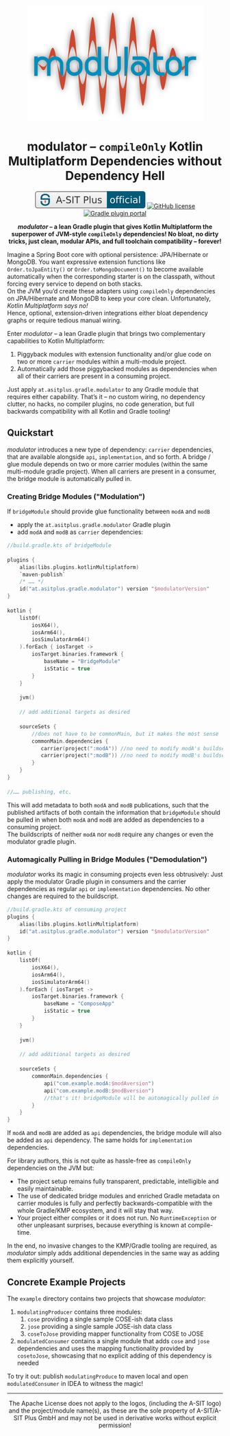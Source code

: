 <div align="center">

<img alt="modulator – compileOnly Kotlin Multiplatform Dependencies without Dependency Hell" src="modulator.png">

# modulator – `compileOnly` Kotlin Multiplatform Dependencies without Dependency Hell

[![A-SIT Plus Official](https://raw.githubusercontent.com/a-sit-plus/a-sit-plus.github.io/709e802b3e00cb57916cbb254ca5e1a5756ad2a8/A-SIT%20Plus_%20official_opt.svg)](https://plus.a-sit.at/open-source.html)
[![GitHub license](https://img.shields.io/badge/license-Apache%20License%202.0-brightgreen.svg?style=flat)](http://www.apache.org/licenses/LICENSE-2.0)
[![Gradle plugin portal](https://img.shields.io/gradle-plugin-portal/v/at.asitplus.gradle.modulator?label=Gradle%20plugin%20portal)](https://plugins.gradle.org/plugin/at.asitplus.gradle.modulator)


**_modulator_ – a lean Gradle plugin that gives Kotlin Multiplatform the superpower of JVM-style `compileOnly` dependencies! No bloat, no dirty tricks, just clean, modular APIs, and full toolchain compatibility – forever!**


</div>

Imagine a Spring Boot core with optional persistence: JPA/Hibernate or MongoDB. You want expressive extension functions
like `Order.toJpaEntity()` or `Order.toMongoDocument()` to become available automatically when the corresponding starter
is on the classpath, without forcing every service to depend on both stacks.  
On the JVM you’d create these adapters using `compileOnly` dependencies on JPA/Hibernate and MongoDB to keep your core clean.
Unfortunately, _Kotlin Multiplatform says no!_  
Hence, optional, extension‑driven integrations either bloat dependency graphs or require tedious manual wiring.


Enter _modulator_ – a lean Gradle plugin that brings two complementary capabilities to Kotlin Multiplatform:

1. Piggyback modules with extension functionality and/or glue code on two or more `carrier` modules within a multi-module project.
2. Automatically add those piggybacked modules as dependencies when all of their carriers are present in a consuming project.


Just apply `at.asitplus.gradle.modulator` to any Gradle module that requires either capability.
That’s it – no custom wiring, no dependency clutter, no hacks, no compiler plugins, no code generation,
but full backwards compatibility with all Kotlin and Gradle tooling!


## Quickstart
_modulator_ introduces a new type of dependency: `carrier` dependencies, that are available alongside `api`, `implementation`, and so forth.
A bridge / glue module depends on two or more carrier modules (within the same multi-module gradle project).
When all carriers are present in a consumer, the bridge module is automatically pulled in.


### Creating Bridge Modules ("Modulation")
If `bridgeModule` should provide glue functionality between `modA` and `modB`
* apply the `at.asitplus.gradle.modulator` Gradle plugin
* add `modA` and `modB` as `carrier` dependencies:

```kotlin
//build.gradle.kts of bridgeModule

plugins {
    alias(libs.plugins.kotlinMultiplatform)
    `maven-publish`
    /* …… */
    id("at.asitplus.gradle.modulator") version "$modulatorVersion"
}

kotlin {
    listOf(
        iosX64(),
        iosArm64(),
        iosSimulatorArm64()
    ).forEach { iosTarget ->
        iosTarget.binaries.framework {
            baseName = "BridgeModule"
            isStatic = true
        }
    }

    jvm()

    // add additional targets as desired
    
    sourceSets {
        //does not have to be commonMain, but it makes the most sense
        commonMain.dependencies {
           carrier(project(":modA")) //no need to modify modA's buildscript
           carrier(project(":modB")) //no need to modify modB's buildscript
        }
    }
}

//…… publishing, etc.
```

This will add metadata to both `modA` and `modB` publications, such that the published artifacts of both contain the information that
`bridgeModule` should be pulled in when both `modA` and `modB` are added as dependencies to a consuming project.  
The buildscripts of neither `modA` nor `modB` require any changes or even the modulator gradle plugin.

### Automagically Pulling in Bridge Modules ("Demodulation")

_modulator_ works its magic in consuming projects even less obtrusively:
Just apply the modulator Gradle plugin in consumers and the carrier dependencies as regular `api` or `implementation` dependencies.
No other changes are required to the buildscript.

```kotlin
//build.gradle.kts of consuming project
plugins {
    alias(libs.plugins.kotlinMultiplatform)
    id("at.asitplus.gradle.modulator") version "$modulatorVersion"
}

kotlin {
    listOf(
        iosX64(),
        iosArm64(),
        iosSimulatorArm64()
    ).forEach { iosTarget ->
        iosTarget.binaries.framework {
            baseName = "ComposeApp"
            isStatic = true
        }
    }

    jvm()
    
    // add additional targets as desired
    
    sourceSets {
        commonMain.dependencies {
            api("com.example.modA:$modAversion")
            api("com.example.modB:$modBversion")
            //that's it! bridgeModule will be automagically pulled in
        }
    }
}
```

If `modA` and `modB` are added as `api` dependencies, the bridge module will also be added as `api` dependency. The same holds
for `implementation` dependencies.

For library authors, this is not quite as hassle-free as `compileOnly` dependencies on the JVM but:
* The project setup remains fully transparent, predictable, intelligible and easily maintainable.
* The use of dedicated bridge modules and enriched Gradle metadata on carrier modules is fully and perfectly backwards-compatible with the whole Gradle/KMP ecosystem, and it will stay that way.
* Your project either compiles or it does not run. No `RuntimeException` or other unpleasant surprises, because everything is known at compile-time.

In the end, no invasive changes to the KMP/Gradle tooling are required, as _modulator_ simply adds additional dependencies in the same way as adding them explicitly yourself.

## Concrete Example Projects
The `example` directory contains two projects that showcase _modulator_:
1. `modulatingProducer` contains three modules:
   1. `cose` providing a single sample COSE-ish data class
   2. `jose` providing a single sample JOSE-ish data class
   3. `coseToJose` providing mapper functionality from COSE to JOSE
2. `modulatedConsumer` contains a single module that adds `cose` and `jose` dependencies and uses the mapping functionality provided by `cosetoJose`, showcasing that no explicit adding of this dependency is needed

To try it out: publish `modulatingProduce` to maven local and open `modulatedConsumer` in IDEA to witness the magic!


<hr>

<p align="center">
The Apache License does not apply to the logos, (including the A-SIT logo) and the project/module name(s), as these are the sole property of
A-SIT/A-SIT Plus GmbH and may not be used in derivative works without explicit permission!
</p>
